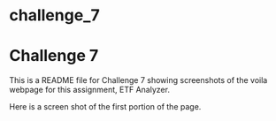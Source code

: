 # challenge_7

<h1>Challenge 7</h1>


<head>
This is a README file for Challenge 7 showing screenshots of the voila webpage for this assignment, ETF Analyzer.
</head>


 Here is a screen shot of the first portion of the page.